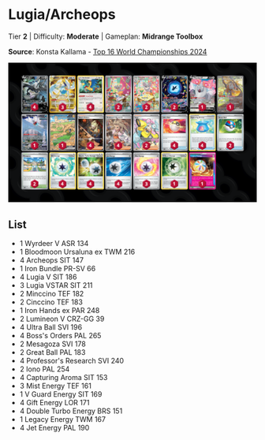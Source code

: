 # Lugia/Archeops

Tier **2** | Difficulty: **Moderate** | Gameplan: **Midrange Toolbox**

**Source**: Konsta Kallama - [Top 16 World Championships 2024]()

![decklist](../../!Images/Standard/12BRS-SFA/Lugia-Archeops.png)

## List
* 1 Wyrdeer V ASR 134
* 1 Bloodmoon Ursaluna ex TWM 216
* 4 Archeops SIT 147
* 1 Iron Bundle PR-SV 66
* 4 Lugia V SIT 186
* 3 Lugia VSTAR SIT 211
* 2 Minccino TEF 182
* 2 Cinccino TEF 183
* 1 Iron Hands ex PAR 248
* 2 Lumineon V CRZ-GG 39
* 4 Ultra Ball SVI 196
* 4 Boss's Orders PAL 265
* 2 Mesagoza SVI 178
* 2 Great Ball PAL 183
* 4 Professor's Research SVI 240
* 2 Iono PAL 254
* 4 Capturing Aroma SIT 153
* 3 Mist Energy TEF 161
* 1 V Guard Energy SIT 169
* 4 Gift Energy LOR 171
* 4 Double Turbo Energy BRS 151
* 1 Legacy Energy TWM 167
* 4 Jet Energy PAL 190
